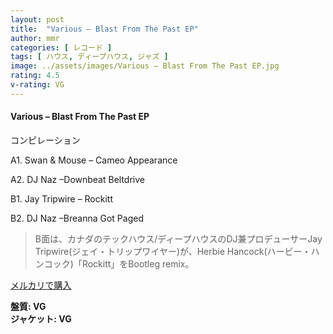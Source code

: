 ```yaml
---
layout: post
title:  "Various – Blast From The Past EP"
author: mmr
categories: [ レコード ]
tags: [ ハウス, ディープハウス, ジャズ ]
image: ../assets/images/Various – Blast From The Past EP.jpg
rating: 4.5
v-rating: VG
---
```


#### Various – Blast From The Past EP

コンピレーション

A1. Swan & Mouse – Cameo Appearance

A2. DJ Naz –Downbeat Beltdrive

B1. Jay Tripwire – Rockitt

B2. DJ Naz –Breanna Got Paged

> B面は、カナダのテックハウス/ディープハウスのDJ兼プロデューサーJay Tripwire(ジェイ・トリップワイヤー)が、Herbie Hancock(ハービー・ハンコック)「Rockitt」をBootleg remix。

[メルカリで購入](https://jp.mercari.com/item/m65624709294)

<div class="mt-4 mb-4 d-flex align-items-center">
<strong class="mr-1">盤質: VG</strong>
</div>
<div class="mt-4 mb-4 d-flex align-items-center">
<strong class="mr-1">ジャケット: VG</strong>
</div>
